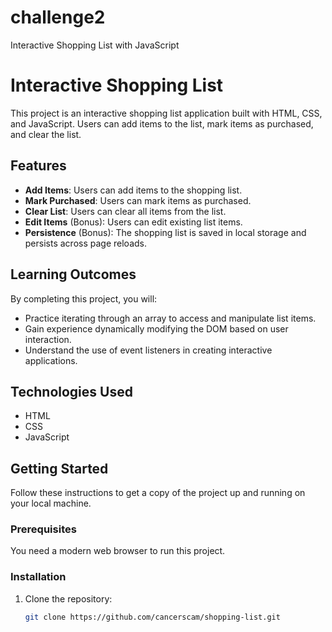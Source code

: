 # challenge2

Interactive Shopping List with JavaScript
# Interactive Shopping List

This project is an interactive shopping list application built with HTML, CSS, and JavaScript. Users can add items to the list, mark items as purchased, and clear the list.

## Features

- **Add Items**: Users can add items to the shopping list.
- **Mark Purchased**: Users can mark items as purchased.
- **Clear List**: Users can clear all items from the list.
- **Edit Items** (Bonus): Users can edit existing list items.
- **Persistence** (Bonus): The shopping list is saved in local storage and persists across page reloads.

## Learning Outcomes

By completing this project, you will:

- Practice iterating through an array to access and manipulate list items.
- Gain experience dynamically modifying the DOM based on user interaction.
- Understand the use of event listeners in creating interactive applications.

## Technologies Used

- HTML
- CSS
- JavaScript

## Getting Started

Follow these instructions to get a copy of the project up and running on your local machine.

### Prerequisites

You need a modern web browser to run this project.

### Installation

1. Clone the repository:

   ```bash
   git clone https://github.com/cancerscam/shopping-list.git
